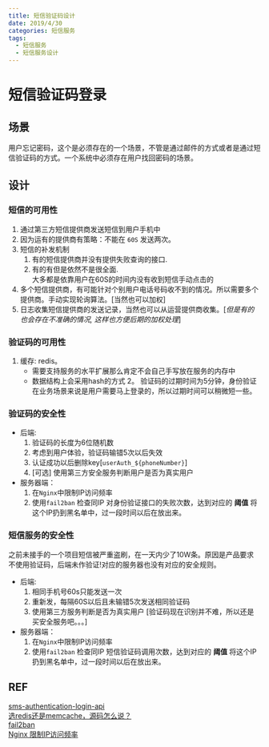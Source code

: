 ```yaml
---
title: 短信验证码设计
date: 2019/4/30
categories: 短信服务
tags: 
  - 短信服务
  - 短信服务设计
---
```

# 短信验证码登录
## 场景
用户忘记密码，这个是必须存在的一个场景，不管是通过邮件的方式或者是通过短信验证码的方式。一个系统中必须存在用户找回密码的场景。
<!--more--> 
## 设计
### 短信的可用性
1. 通过第三方短信提供商发送短信到用户手机中
2. 因为运有的提供商有策略：不能在 ` 60S ` 发送两次。
3. 短信的补发机制
   1. 有的短信提供商并没有提供失败查询的接口.
   2. 有的有但是依然不是很全面.  
  大多都是依靠用户在60S的时间内没有收到短信手动点击的
4. 多个短信提供商，有可能针对个别用户电话号码收不到的情况。所以需要多个提供商。手动实现轮询算法。[当然也可以加权]
5. 日志收集短信提供商的发送记录，当然也可以从运营提供商收集。[*但是有的也会存在不准确的情况, 这样也方便后期的加权处理*]
### 验证码的可用性
1. 缓存: redis。
   - 需要支持服务的水平扩展那么肯定不会自己手写放在服务的内存中
   - 数据结构上会采用hash的方式
2。 验证码的过期时间为5分钟，身份验证在业务场景来说是用户需要马上登录的，所以过期时间可以稍微短一些。
### 验证码的安全性
- 后端:
  1. 验证码的长度为6位随机数
  2. 考虑到用户体验，验证码输错5次以后失效
  3. 认证成功以后删除key[`userAuth_${phoneNumber}`]
  4. [可选] 使用第三方安全服务判断用户是否为真实用户
- 服务器端：
  1. 在`Nginx`中限制IP访问频率
  2. 使用`fail2ban` 检查同IP 对身份验证接口的失败次数，达到对应的 **阈值** 将这个IP扔到黑名单中，过一段时间以后在放出来。
### 短信服务的安全性
之前未接手的一个项目短信被严重盗刷，在一天内少了10W条。原因是产品要求不使用验证码，后端未作验证!对应的服务器也没有对应的安全规则。
- 后端:
  1. 相同手机号60s只能发送一次
  2. 重新发，每隔60S以后且未输错5次发送相同验证码
  3. 使用第三方服务判断是否为真实用户 [验证码现在识别并不难，所以还是买安全服务吧。。。]
- 服务器端：
  1. 在`Nginx`中限制IP访问频率
  2. 使用`fail2ban` 检查同IP 短信验证码调用次数，达到对应的 **阈值** 将这个IP扔到黑名单中，过一段时间以后在放出来。
## REF
[sms-authentication-login-api](https://insights.thoughtworks.cn/sms-authentication-login-api)  
[选redis还是memcache，源码怎么说？](https://mp.weixin.qq.com/s/hOdwK2-7_S7_fi-KVu9_OQ)  
[fail2ban](https://www.fail2ban.org/)  
[Nginx 限制IP访问频率](https://www.w3cschool.cn/nginxsysc/nginxsysc-limit-req.html)